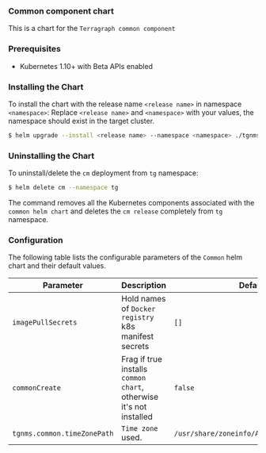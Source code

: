 ### Common component chart
This is a chart for the `Terragraph common component`

### Prerequisites
- Kubernetes 1.10+ with Beta APIs enabled

### Installing the Chart
To install the chart with the release name `<release name>` in namespace `<namespace>`:
Replace `<release name>` and `<namespace>` with your values, the namespace should exist in the target cluster.
```bash
$ helm upgrade --install <release name> --namespace <namespace> ./tgnms/charts/common -f vals.yml
```

### Uninstalling the Chart
To uninstall/delete the `cm` deployment from `tg` namespace:
```bash
$ helm delete cm --namespace tg
```
The command removes all the Kubernetes components associated with the `common helm chart` and
deletes the `cm release` completely from `tg` namespace.

### Configuration
The following table lists the configurable parameters of the `Common` helm chart and their default values.

| Parameter                                    | Description                                                         | Default                                   |
| -------------------------------------------- | ------------------------------------------------------------------- | ----------------------------------------- |
| `imagePullSecrets`                           | Hold names of `Docker registry` k8s manifest secrets                | `[]`                                      |
| `commonCreate`                               | Frag if true installs `common chart`, otherwise it's not installed  | `false`                                   |
| `tgnms.common.timeZonePath`                   | `Time zone` used.                                                   | `/usr/share/zoneinfo/America/Los_Angeles` |
